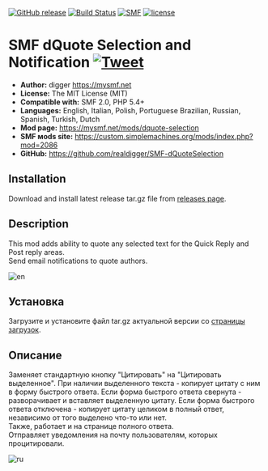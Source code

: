 [![GitHub release](https://img.shields.io/github/release/realdigger/SMF-dQuoteSelection.svg)](https://github.com/realdigger/SMF-dQuoteSelection/releases)
[![Build Status](https://travis-ci.org/realdigger/SMF-dQuoteSelection.svg?branch=master)](https://travis-ci.org/realdigger/SMF-dQuoteSelection)
[![SMF](https://img.shields.io/badge/SMF-2.0-blue.svg?style==flat)](https://simplemachines.org)
[![license](https://img.shields.io/github/license/realdigger/SMF-dQuoteSelection.svg)](https://github.com/realdigger/SMF-dQuoteSelection/blob/master/license.txt)
# SMF dQuote Selection and Notification [![Tweet](https://img.shields.io/twitter/url/http/shields.io.svg?style=social)](https://twitter.com/intent/tweet?text=SMF%20dQuoteSelection.%20This%20mod%20adds%20ability%20to%20quote%20any%20selected%20text%20for%20the%20Quick%20Reply%20and%20Post%20reply%20areas.&url=https://github.com/realdigger/SMF-dQuoteSelection&hashtags=smf,dQuoteSelection)
* **Author:** digger https://mysmf.net
* **License:** The MIT License (MIT)
* **Compatible with:** SMF 2.0, PHP 5.4+
* **Languages:** English, Italian, Polish, Portuguese Brazilian, Russian, Spanish, Turkish, Dutch
* **Mod page:** https://mysmf.net/mods/dquote-selection
* **SMF мods site:** https://custom.simplemachines.org/mods/index.php?mod=2086
* **GitHub:** https://github.com/realdigger/SMF-dQuoteSelection

## Installation  
Download and install latest release tar.gz file from [releases page](https://github.com/realdigger/SMF-dQuoteSelection/releases).

## Description
This mod adds ability to quote any selected text for the Quick Reply and Post reply areas.  
Send email notifications to quote authors.

![en](https://cloud.githubusercontent.com/assets/1187218/26083700/55f7dcf2-39e8-11e7-92eb-b23cbc1f121a.png)

## Установка    
Загрузите и установите файл tar.gz актуальной версии со [страницы загрузок](https://github.com/realdigger/SMF-dQuoteSelection/releases).

## Описание
Заменяет стандартную кнопку "Цитировать" на "Цитировать выделенное".
При наличии выделенного текста - копирует цитату с ним в форму быстрого ответа. Если форма быстрого ответа свернута - разворачивает и вставляет выделенную цитату.
Если форма быстрого ответа отключена - копирует цитату целиком в полный ответ, независимо от того выделено что-то или нет.  
Также, работает и на странице полного ответа.  
Отправляет уведомления на почту пользователям, которых процитировали.

![ru](https://cloud.githubusercontent.com/assets/1187218/26083701/5625cfb8-39e8-11e7-8dec-d52000a1d579.png)
